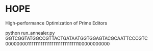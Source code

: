 # HOPE
High-performance Optimization of Prime Editors


python run_annealer.py GGTCGGTATGGCCGTTACTGATAATGGTGGAGTACGCAATTCCCGTC 00000000111111111111111111111111111100000000000
